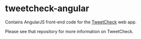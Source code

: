 tweetcheck-angular
==================

Contains AngularJS front-end code for the [TweetCheck](https://github.com/atbaker/tweetcheck) web app.

Please see that repository for more information on TweetCheck.
